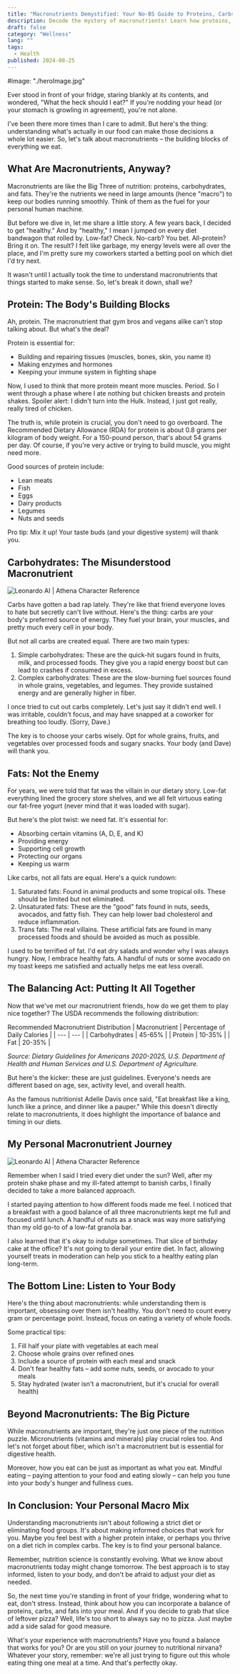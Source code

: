 ```yaml
---
title: "Macronutrients Demystified: Your No-BS Guide to Proteins, Carbs, and Fats"
description: Decode the mystery of macronutrients! Learn how proteins, carbs, and fats fuel your body and find your perfect balance for optimal health.
draft: false
category: "Wellness"
lang: ""
tags:
  - Health
published: 2024-08-25
---
```


#image: "./heroImage.jpg"

Ever stood in front of your fridge, staring blankly at its contents, and wondered, "What the heck should I eat?" If you're nodding your head (or your stomach is growling in agreement), you're not alone.

I've been there more times than I care to admit. But here's the thing: understanding what's actually in our food can make those decisions a whole lot easier. So, let's talk about macronutrients – the building blocks of everything we eat.


## What Are Macronutrients, Anyway?

Macronutrients are like the Big Three of nutrition: proteins, carbohydrates, and fats. They're the nutrients we need in large amounts (hence "macro") to keep our bodies running smoothly. Think of them as the fuel for your personal human machine.

But before we dive in, let me share a little story. A few years back, I decided to get "healthy." And by "healthy," I mean I jumped on every diet bandwagon that rolled by. Low-fat? Check. No-carb? You bet. All-protein? Bring it on. The result? I felt like garbage, my energy levels were all over the place, and I'm pretty sure my coworkers started a betting pool on which diet I'd try next.

It wasn't until I actually took the time to understand macronutrients that things started to make sense. So, let's break it down, shall we?

## Protein: The Body's Building Blocks

Ah, protein. The macronutrient that gym bros and vegans alike can't stop talking about. But what's the deal?

Protein is essential for:

- Building and repairing tissues (muscles, bones, skin, you name it)
- Making enzymes and hormones
- Keeping your immune system in fighting shape

Now, I used to think that more protein meant more muscles. Period. So I went through a phase where I ate nothing but chicken breasts and protein shakes. Spoiler alert: I didn't turn into the Hulk. Instead, I just got really, really tired of chicken.

The truth is, while protein is crucial, you don't need to go overboard. The Recommended Dietary Allowance (RDA) for protein is about 0.8 grams per kilogram of body weight. For a 150-pound person, that's about 54 grams per day. Of course, if you're very active or trying to build muscle, you might need more.

Good sources of protein include:

- Lean meats
- Fish
- Eggs
- Dairy products
- Legumes
- Nuts and seeds

Pro tip: Mix it up! Your taste buds (and your digestive system) will thank you.

## Carbohydrates: The Misunderstood Macronutrient

![Leonardo AI | Athena Character Reference](https://res-3.cloudinary.com/ddicetqs5/image/upload/f_auto,fl_force_strip,q_auto:best/v1/wayfinder-ghost-blog/understanding-macronutrients-proteins-carbs)

Carbs have gotten a bad rap lately. They're like that friend everyone loves to hate but secretly can't live without. Here's the thing: carbs are your body's preferred source of energy. They fuel your brain, your muscles, and pretty much every cell in your body.

But not all carbs are created equal. There are two main types:

1. Simple carbohydrates: These are the quick-hit sugars found in fruits, milk, and processed foods. They give you a rapid energy boost but can lead to crashes if consumed in excess.
2. Complex carbohydrates: These are the slow-burning fuel sources found in whole grains, vegetables, and legumes. They provide sustained energy and are generally higher in fiber.

I once tried to cut out carbs completely. Let's just say it didn't end well. I was irritable, couldn't focus, and may have snapped at a coworker for breathing too loudly. (Sorry, Dave.)

The key is to choose your carbs wisely. Opt for whole grains, fruits, and vegetables over processed foods and sugary snacks. Your body (and Dave) will thank you.

## Fats: Not the Enemy

For years, we were told that fat was the villain in our dietary story. Low-fat everything lined the grocery store shelves, and we all felt virtuous eating our fat-free yogurt (never mind that it was loaded with sugar).

But here's the plot twist: we need fat. It's essential for:

- Absorbing certain vitamins (A, D, E, and K)
- Providing energy
- Supporting cell growth
- Protecting our organs
- Keeping us warm

Like carbs, not all fats are equal. Here's a quick rundown:

1. Saturated fats: Found in animal products and some tropical oils. These should be limited but not eliminated.
2. Unsaturated fats: These are the "good" fats found in nuts, seeds, avocados, and fatty fish. They can help lower bad cholesterol and reduce inflammation.
3. Trans fats: The real villains. These artificial fats are found in many processed foods and should be avoided as much as possible.

I used to be terrified of fat. I'd eat dry salads and wonder why I was always hungry. Now, I embrace healthy fats. A handful of nuts or some avocado on my toast keeps me satisfied and actually helps me eat less overall.

## The Balancing Act: Putting It All Together

Now that we've met our macronutrient friends, how do we get them to play nice together? The USDA recommends the following distribution:

Recommended Macronutrient Distribution
| Macronutrient | Percentage of Daily Calories |
| --- | --- |
| Carbohydrates | 45-65% |
| Protein | 10-35% |
| Fat | 20-35% |

_Source: Dietary Guidelines for Americans 2020-2025, U.S. Department of Health and Human Services and U.S. Department of Agriculture._

But here's the kicker: these are just guidelines. Everyone's needs are different based on age, sex, activity level, and overall health.

As the famous nutritionist Adelle Davis once said, "Eat breakfast like a king, lunch like a prince, and dinner like a pauper." While this doesn't directly relate to macronutrients, it does highlight the importance of balance and timing in our diets.

## My Personal Macronutrient Journey

![Leonardo AI | Athena Character Reference](https://res-4.cloudinary.com/ddicetqs5/image/upload/f_auto,fl_force_strip,q_auto:best/v1/wayfinder-ghost-blog/understanding-macronutrients-proteins-carbs-1)

Remember when I said I tried every diet under the sun? Well, after my protein shake phase and my ill-fated attempt to banish carbs, I finally decided to take a more balanced approach.

I started paying attention to how different foods made me feel. I noticed that a breakfast with a good balance of all three macronutrients kept me full and focused until lunch. A handful of nuts as a snack was way more satisfying than my old go-to of a low-fat granola bar.

I also learned that it's okay to indulge sometimes. That slice of birthday cake at the office? It's not going to derail your entire diet. In fact, allowing yourself treats in moderation can help you stick to a healthy eating plan long-term.

## The Bottom Line: Listen to Your Body

Here's the thing about macronutrients: while understanding them is important, obsessing over them isn't healthy. You don't need to count every gram or percentage point. Instead, focus on eating a variety of whole foods.

Some practical tips:

1. Fill half your plate with vegetables at each meal
2. Choose whole grains over refined ones
3. Include a source of protein with each meal and snack
4. Don't fear healthy fats – add some nuts, seeds, or avocado to your meals
5. Stay hydrated (water isn't a macronutrient, but it's crucial for overall health)

## Beyond Macronutrients: The Big Picture

While macronutrients are important, they're just one piece of the nutrition puzzle. Micronutrients (vitamins and minerals) play crucial roles too. And let's not forget about fiber, which isn't a macronutrient but is essential for digestive health.

Moreover, how you eat can be just as important as what you eat. Mindful eating – paying attention to your food and eating slowly – can help you tune into your body's hunger and fullness cues.

## In Conclusion: Your Personal Macro Mix

Understanding macronutrients isn't about following a strict diet or eliminating food groups. It's about making informed choices that work for you. Maybe you feel best with a higher protein intake, or perhaps you thrive on a diet rich in complex carbs. The key is to find your personal balance.

Remember, nutrition science is constantly evolving. What we know about macronutrients today might change tomorrow. The best approach is to stay informed, listen to your body, and don't be afraid to adjust your diet as needed.

So, the next time you're standing in front of your fridge, wondering what to eat, don't stress. Instead, think about how you can incorporate a balance of proteins, carbs, and fats into your meal. And if you decide to grab that slice of leftover pizza? Well, life's too short to always say no to pizza. Just maybe add a side salad for good measure.

What's your experience with macronutrients? Have you found a balance that works for you? Or are you still on your journey to nutritional nirvana? Whatever your story, remember: we're all just trying to figure out this whole eating thing one meal at a time. And that's perfectly okay.
